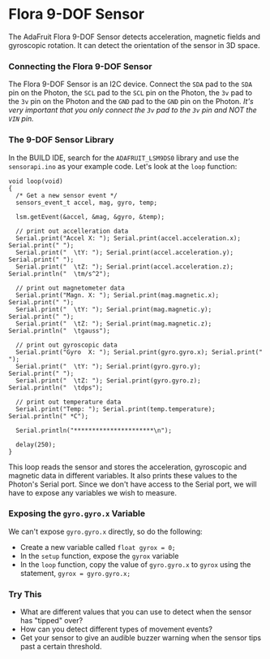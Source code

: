 # Flora 9-DOF Sensor

The AdaFruit Flora 9-DOF Sensor detects acceleration, magnetic fields and gyroscopic rotation. It can detect the orientation of the sensor in 3D space.

### Connecting the Flora 9-DOF Sensor

The Flora 9-DOF Sensor is an I2C device. Connect the `SDA` pad to the `SDA` pin on the Photon, the `SCL` pad to the `SCL` pin on the Photon, the `3v` pad to the `3v` pin on the Photon and the `GND` pad to the `GND` pin on the Photon. _It's very important that you only connect the `3v` pad to the `3v` pin and NOT the `VIN` pin._

### The 9-DOF Sensor Library

In the BUILD IDE, search for the `ADAFRUIT_LSM9DS0` library and use the `sensorapi.ino` as your example code. Let's look at the `loop` function:

```
void loop(void)
{
  /* Get a new sensor event */
  sensors_event_t accel, mag, gyro, temp;

  lsm.getEvent(&accel, &mag, &gyro, &temp);

  // print out accelleration data
  Serial.print("Accel X: "); Serial.print(accel.acceleration.x); Serial.print(" ");
  Serial.print("  \tY: "); Serial.print(accel.acceleration.y);       Serial.print(" ");
  Serial.print("  \tZ: "); Serial.print(accel.acceleration.z);     Serial.println("  \tm/s^2");

  // print out magnetometer data
  Serial.print("Magn. X: "); Serial.print(mag.magnetic.x); Serial.print(" ");
  Serial.print("  \tY: "); Serial.print(mag.magnetic.y);       Serial.print(" ");
  Serial.print("  \tZ: "); Serial.print(mag.magnetic.z);     Serial.println("  \tgauss");

  // print out gyroscopic data
  Serial.print("Gyro  X: "); Serial.print(gyro.gyro.x); Serial.print(" ");
  Serial.print("  \tY: "); Serial.print(gyro.gyro.y);       Serial.print(" ");
  Serial.print("  \tZ: "); Serial.print(gyro.gyro.z);     Serial.println("  \tdps");

  // print out temperature data
  Serial.print("Temp: "); Serial.print(temp.temperature); Serial.println(" *C");

  Serial.println("**********************\n");

  delay(250);
}
```

This loop reads the sensor and stores the acceleration, gyroscopic and magnetic data in different variables. It also prints these values to the Photon's Serial port. Since we don't have access to the Serial port, we will have to expose any variables we wish to measure.

### Exposing the `gyro.gyro.x` Variable

We can't expose `gyro.gyro.x` directly, so do the following:

- Create a new variable called `float gyrox = 0;`
- In the `setup` function, expose the `gyrox` variable
- In the  `loop` function, copy the value of `gyro.gyro.x` to `gyrox` using the statement, `gyrox = gyro.gyro.x;`

### Try This

- What are different values that you can use to detect when the sensor has "tipped" over?
- How can you detect different types of movement events?
- Get your sensor to give an audible buzzer warning when the sensor tips past a certain threshold.